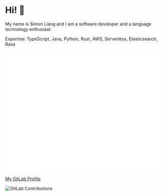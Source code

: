 # Hi! 👋

My name is Simon Liang and I am a software developer and a language technology enthusiast.

Expertise: TypeScript, Java, Python, Rust, AWS, Serverless, Elasticsearch, Rasa

![Metrics](./github-metrics.svg)

[My GitLab Profile](https://gitlab.com/lhr0909)

![GitLab Contributions](https://www.allgitcontributiongraph.com/justgraphit.svg?gitlab=lhr0909)
